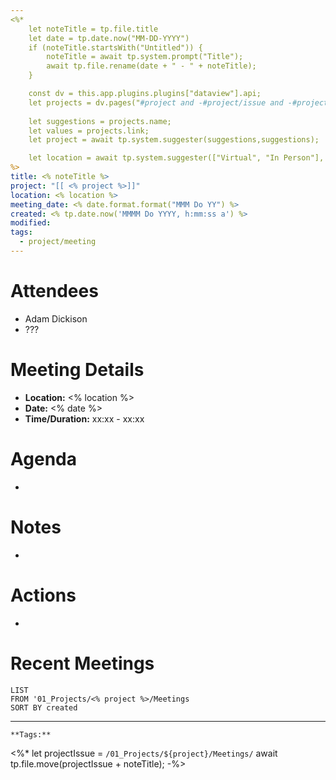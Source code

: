```yaml
---
<%*
	let noteTitle = tp.file.title
	let date = tp.date.now("MM-DD-YYYY")
	if (noteTitle.startsWith("Untitled")) {
		noteTitle = await tp.system.prompt("Title");
		await tp.file.rename(date + " - " + noteTitle);
	} 

	const dv = this.app.plugins.plugins["dataview"].api;	
	let projects = dv.pages("#project and -#project/issue and -#project/meeting_note").file.sort(n => n.name);
	
	let suggestions = projects.name;
	let values = projects.link;
	let project = await tp.system.suggester(suggestions,suggestions);	

	let location = await tp.system.suggester(["Virtual", "In Person"], ["Virtual", "In Person"])
%>
title: <% noteTitle %> 
project: "[[ <% project %>]]"
location: <% location %>
meeting_date: <% date.format.format("MMM Do YY") %>
created: <% tp.date.now('MMMM Do YYYY, h:mm:ss a') %>
modified: 
tags:
  - project/meeting
---
```

# Attendees
- Adam Dickison
- ???

# Meeting Details
- **Location:** <% location %>
- **Date:** <% date %>
- **Time/Duration:** xx:xx - xx:xx

# Agenda
- 

# Notes
- 

# Actions
- 

# Recent Meetings
```dataview
LIST
FROM '01_Projects/<% project %>/Meetings
SORT BY created
```
---
```
**Tags:** 
```
<%*
let projectIssue = `/01_Projects/${project}/Meetings/` 
await tp.file.move(projectIssue + noteTitle);
-%>